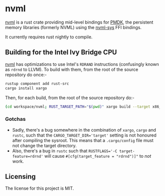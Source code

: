 # nvml

[nvml] is a rust crate providing mid-level bindings for [PMDK](http://pmem.io), the persistent memory libraries (formerly NVML) using the [nvml-sys](https://github.com/lemonrock/nvml-sys) FFI bindings.

It currently requires rust nightly to compile.


## Building for the Intel Ivy Bridge CPU

[nvml] has optimizations to use Intel's `RDRAND` instructions (confusingly known as `rdrnd` to LLVM). To build with them, from the root of the source repository do once:-

```bash
rustup component add rust-src
cargo install xargo
```

Then, for each build, from the root of the source repository do:-

```bash
(cd workspace/nvml; RUST_TARGET_PATH="$(pwd)" xargo build --target x86_64-apple-darwin-ivybridge)
```

### Gotchas

* Sadly, there's a bug somewhere in the combination of `xargo`, `cargo` and `rustc`, such that the `CARGO_TARGET_DIR='target'` setting is not honoured after compiling the sysroot. This means that a `.cargo/config` file must not change the target directory.
* Also, there's a bug in `rustc` such that `RUSTFLAGS='-C target-feature=rdrnd'` will cause `#[cfg(target_feature = "rdrnd")]"` to *not* work.


## Licensing

The license for this project is MIT.

[nvml]: https://github.com/lemonrock/nvml "nvml GitHub page"
